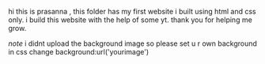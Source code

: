 hi this is prasanna , this folder has my first website i built using html and css only.
i build this website with the help of some yt.
thank you for helping me grow.

*note*
i didnt upload the background image 
so please set u r own background in css
change background:url('yourimage')
